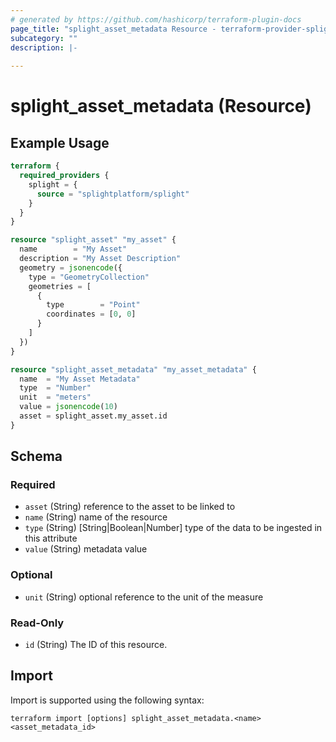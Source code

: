 ```yaml
---
# generated by https://github.com/hashicorp/terraform-plugin-docs
page_title: "splight_asset_metadata Resource - terraform-provider-splight"
subcategory: ""
description: |-
  
---
```


# splight_asset_metadata (Resource)



## Example Usage

```terraform
terraform {
  required_providers {
    splight = {
      source = "splightplatform/splight"
    }
  }
}

resource "splight_asset" "my_asset" {
  name        = "My Asset"
  description = "My Asset Description"
  geometry = jsonencode({
    type = "GeometryCollection"
    geometries = [
      {
        type        = "Point"
        coordinates = [0, 0]
      }
    ]
  })
}

resource "splight_asset_metadata" "my_asset_metadata" {
  name  = "My Asset Metadata"
  type  = "Number"
  unit  = "meters"
  value = jsonencode(10)
  asset = splight_asset.my_asset.id
}
```

<!-- schema generated by tfplugindocs -->
## Schema

### Required

- `asset` (String) reference to the asset to be linked to
- `name` (String) name of the resource
- `type` (String) [String|Boolean|Number] type of the data to be ingested in this attribute
- `value` (String) metadata value

### Optional

- `unit` (String) optional reference to the unit of the measure

### Read-Only

- `id` (String) The ID of this resource.

## Import

Import is supported using the following syntax:

```shell
terraform import [options] splight_asset_metadata.<name> <asset_metadata_id>
```
